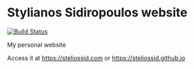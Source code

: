 # Stylianos Sidiropoulos website
[![Build Status](https://travis-ci.org/steliossid/steliossid.github.io.svg?branch=master)](https://travis-ci.org/steliossid/steliossid.github.io)

My personal website

Access it at https://steliossid.com or https://steliossid.github.io
